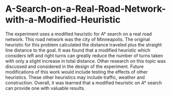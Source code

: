 # A-Search-on-a-Real-Road-Network-with-a-Modified-Heuristic

The experiment uses a modified heuristic for A* search on a real road network. This road
network was the city of Minneapolis. The original heuristic for this problem calculated the
distance traveled plus the straight line distance to the goal. It was found that a modified
heuristic which considers left and right turns can greatly reduce the number of turns taken
with only a slight increase in total distance. Other research on this topic was discussed and
considered in the design of the experiment. Future modifications of this work would include
testing the effects of other heuristics. These other heuristics may include traffic, weather and
construction. Overall, it was learned that a modified heuristic on A* search can provide one
with valuable results.
